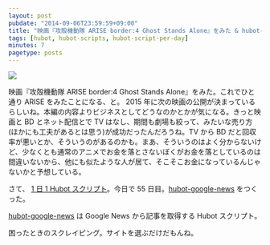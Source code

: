 ```yaml
---
layout: post
pubdate: "2014-09-06T23:59:59+09:00"
title: "映画『攻殻機動隊 ARISE border:4 Ghost Stands Alone』をみた & hubot-google-news をつくった"
tags: [hubot, hubot-scripts, hubot-script-per-day]
minutes: 7
pagetype: posts
---
```

![](http://img.f.hatena.ne.jp/images/fotolife/b/bouzuya/20140907/20140907075618.gif)

映画『攻殻機動隊 ARISE border:4 Ghost Stands Alone』をみた。これでひと通り ARISE をみたことになる、と。 2015 年に次の映画の公開が決まっているらしいね。本編の内容よりビジネスとしてどうなのかとかが気になる。きっと映画と BD とネット配信とで TV はなし、期間も劇場も絞って、みたいな売り方(ほかにも工夫があるとは思う)が成功だったんだろうね。TV から BD だと回収率が悪いとか、そういうのがあるのかも。まあ、そういうのはよく分からないけど、少なくとも通常のアニメでお金を落とさないぼくがお金を落としているのは間違いないから、他にも似たような人が居て、そこそこお金になっているんじゃないかと予想している。

さて、 [1 日 1 Hubot スクリプト][hubot-script-per-day]。今日で 55 日目。[hubot-google-news][gh:bouzuya/hubot-google-news] をつくった。

[hubot-google-news][gh:bouzuya/hubot-google-news] は Google News から記事を取得する Hubot スクリプト。

困ったときのスクレイピング。サイトを選ぶだけだもんね。

[gh:bouzuya/hubot-google-news]: https://github.com/bouzuya/hubot-google-news
[hubot-script-per-day]: http://blog.bouzuya.net/posts?tags=hubot-script-per-day
